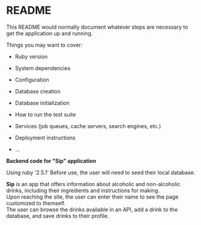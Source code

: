 # README

This README would normally document whatever steps are necessary to get the
application up and running.

Things you may want to cover:

* Ruby version

* System dependencies

* Configuration

* Database creation

* Database initialization

* How to run the test suite

* Services (job queues, cache servers, search engines, etc.)

* Deployment instructions

* ...



**Backend code for "Sip" application**

Using ruby '2.5.1'
Before use, the user will need to seed their local database.

**Sip** is an app that offers information about alcoholic and non-alcoholic drinks, including their ingredients and instructions for making.<br>
Upon reaching the site, the user can enter their name to see the page customized to themself.<br>
The user can browse the drinks available in an API, add a drink to the database, and save drinks to their profile.

